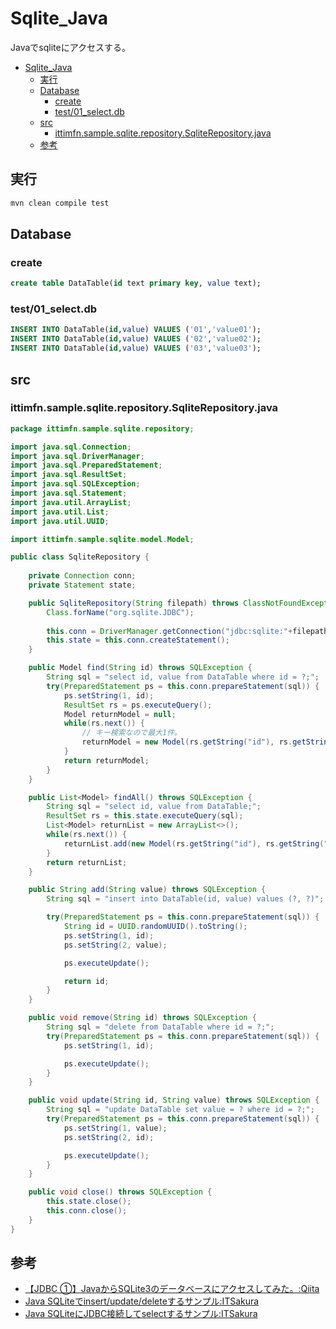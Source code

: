 # Sqlite_Java
Javaでsqliteにアクセスする。

- [Sqlite\_Java](#sqlite_java)
  - [実行](#実行)
  - [Database](#database)
    - [create](#create)
    - [test/01\_select.db](#test01_selectdb)
  - [src](#src)
    - [ittimfn.sample.sqlite.repository.SqliteRepository.java](#ittimfnsamplesqliterepositorysqliterepositoryjava)
  - [参考](#参考)


## 実行

``` bash
mvn clean compile test
```

## Database

### create

```sql
create table DataTable(id text primary key, value text);
```

### test/01_select.db

```sql 
INSERT INTO DataTable(id,value) VALUES ('01','value01');
INSERT INTO DataTable(id,value) VALUES ('02','value02');
INSERT INTO DataTable(id,value) VALUES ('03','value03');
```

## src

### ittimfn.sample.sqlite.repository.SqliteRepository.java

```java
package ittimfn.sample.sqlite.repository;

import java.sql.Connection;
import java.sql.DriverManager;
import java.sql.PreparedStatement;
import java.sql.ResultSet;
import java.sql.SQLException;
import java.sql.Statement;
import java.util.ArrayList;
import java.util.List;
import java.util.UUID;

import ittimfn.sample.sqlite.model.Model;

public class SqliteRepository {
    
    private Connection conn;
    private Statement state;

    public SqliteRepository(String filepath) throws ClassNotFoundException, SQLException {
        Class.forName("org.sqlite.JDBC");
        
        this.conn = DriverManager.getConnection("jdbc:sqlite:"+filepath);
        this.state = this.conn.createStatement();
    }

    public Model find(String id) throws SQLException {
        String sql = "select id, value from DataTable where id = ?;";
        try(PreparedStatement ps = this.conn.prepareStatement(sql)) {
            ps.setString(1, id);
            ResultSet rs = ps.executeQuery();
            Model returnModel = null;
            while(rs.next()) {
                // キー検索なので最大1件。
                returnModel = new Model(rs.getString("id"), rs.getString("value"));
            }
            return returnModel;
        }
    }

    public List<Model> findAll() throws SQLException {
        String sql = "select id, value from DataTable;";
        ResultSet rs = this.state.executeQuery(sql);
        List<Model> returnList = new ArrayList<>();
        while(rs.next()) {
            returnList.add(new Model(rs.getString("id"), rs.getString("value")));
        }
        return returnList;
    }

    public String add(String value) throws SQLException {
        String sql = "insert into DataTable(id, value) values (?, ?)";

        try(PreparedStatement ps = this.conn.prepareStatement(sql)) {
            String id = UUID.randomUUID().toString();
            ps.setString(1, id);
            ps.setString(2, value);

            ps.executeUpdate();

            return id;
        }
    }

    public void remove(String id) throws SQLException {
        String sql = "delete from DataTable where id = ?;";
        try(PreparedStatement ps = this.conn.prepareStatement(sql)) {
            ps.setString(1, id);

            ps.executeUpdate();
        }
    }

    public void update(String id, String value) throws SQLException {
        String sql = "update DataTable set value = ? where id = ?;";
        try(PreparedStatement ps = this.conn.prepareStatement(sql)) {
            ps.setString(1, value);
            ps.setString(2, id);

            ps.executeUpdate();
        }
    }

    public void close() throws SQLException {
        this.state.close();
        this.conn.close();
    }
}
```

## 参考

- [【JDBC ①】JavaからSQLite3のデータベースにアクセスしてみた。:Qiita](https://qiita.com/tsweblabo/items/39bdd73a910417a9a8df)
- [Java SQLiteでinsert/update/deleteするサンプル:ITSakura](https://itsakura.com/java-sqlite-insert)
- [Java SQLiteにJDBC接続してselectするサンプル:ITSakura](https://itsakura.com/java-sqlite-select)